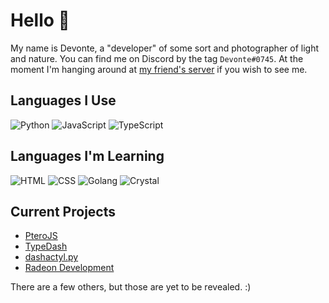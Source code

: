 # Hello 👋
My name is Devonte, a "developer" of some sort and photographer of light and nature. You can find me on Discord by the tag `Devonte#0745`. At the moment I'm hanging around at [my friend's server](https://discord.com/invite/Qx2hyttRsU) if you wish to see me.

## Languages I Use
![Python](https://img.shields.io/badge/Python-3572A5?style=for-the-badge&logo=python&logoColor=white)
![JavaScript](https://img.shields.io/badge/JavaScript-f1e05a?style=for-the-badge&logo=javascript&logoColor=black)
![TypeScript](https://img.shields.io/badge/TypeScript-2b7489?style=for-the-badge&logo=typescript&logoColor=white)

## Languages I'm Learning
![HTML](https://img.shields.io/badge/HTML-e34c26?style=for-the-badge&logo=html5&logoColor=white)
![CSS](https://img.shields.io/badge/CSS-563d7c?style=for-the-badge&logo=css3&logoColor=white)
![Golang](https://img.shields.io/badge/Golang-00ADD8?style=for-the-badge&logo=go&logoColor=white)
![Crystal](https://img.shields.io/badge/Crystal-000100?style=for-the-badge&logo=crystal&logoColor=white)

## Current Projects
* [PteroJS](https://github.com/devnote-dev/PteroJS)
* [TypeDash](https://github.com/devnote-dev/typedash)
* [dashactyl.py](https://github.com/devnote-dev/dashactyl.py)
* [Radeon Development](https://github.com/devnote-dev/Radeon)

There are a few others, but those are yet to be revealed. :)
